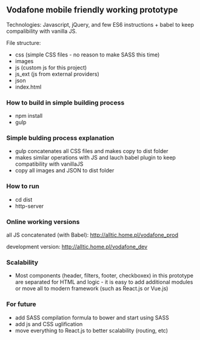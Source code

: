 ## Vodafone mobile friendly working prototype
Technologies:
Javascript, jQuery, and few ES6 instructions + babel to keep compalibility with vanilla JS.

File structure:
- css (simple CSS files - no reason to make SASS this time)
- images 
- js (custom js for this project)
- js_ext (js from external providers)
- json 
- index.html

### How to build in simple building process
- npm install
- gulp

### Simple bulding process explanation
- gulp concatenates all CSS files and makes copy to dist folder
- makes similar operations with JS and lauch babel plugin to keep compatibility with vanillaJS
- copy all images and JSON to dist folder

### How to run
- cd dist
- http-server

### Online working versions
all JS concatenated (with Babel):
http://alltic.home.pl/vodafone_prod

development version:
http://alltic.home.pl/vodafone_dev

### Scalability
- Most components (header, filters, footer, checkboxex) in this prototype are separated for HTML and logic - it is easy to add additional modules or move all to modern framework (such as React.js or Vue.js)

### For future
- add SASS compilation formula to bower and start using SASS
- add js and CSS uglification
- move everything to React.js to better scalability (routing, etc)



